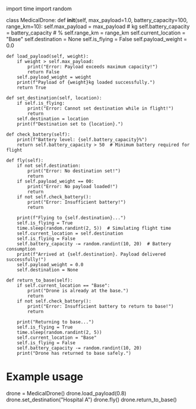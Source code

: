 import time
import random 

class MedicalDrone:
    def __init__(self, max_payload=1.0, battery_capacity=100, range_km=10):
        self.max_payload = max_payload  # kg
        self.battery_capacity = battery_capacity  # %
        self.range_km = range_km
        self.current_location = "Base"
        self.destination = None
        self.is_flying = False
        self.payload_weight = 0.0

    def load_payload(self, weight):
        if weight > self.max_payload:
            print("Error: Payload exceeds maximum capacity!")
            return False
        self.payload_weight = weight
        print(f"Payload of {weight}kg loaded successfully.")
        return True

    def set_destination(self, location):
        if self.is_flying:
            print("Error: Cannot set destination while in flight!")
            return
        self.destination = location
        print(f"Destination set to {location}.")

    def check_battery(self):
        print(f"Battery level: {self.battery_capacity}%")
        return self.battery_capacity > 50  # Minimum battery required for flight

    def fly(self):
        if not self.destination:
            print("Error: No destination set!")
            return
        if self.payload_weight == 00:
            print("Error: No payload loaded!")
            return
        if not self.check_battery():
            print("Error: Insufficient battery!")
            return

        print(f"Flying to {self.destination}...")
        self.is_flying = True
        time.sleep(random.randint(2, 5))  # Simulating flight time
        self.current_location = self.destination
        self.is_flying = False
        self.battery_capacity -= random.randint(10, 20)  # Battery consumption
        print(f"Arrived at {self.destination}. Payload delivered successfully!")
        self.payload_weight = 0.0
        self.destination = None

    def return_to_base(self):
        if self.current_location == "Base":
            print("Drone is already at the base.")
            return
        if not self.check_battery():
            print("Error: Insufficient battery to return to base!")
            return

        print("Returning to base...")
        self.is_flying = True
        time.sleep(random.randint(2, 5))
        self.current_location = "Base"
        self.is_flying = False
        self.battery_capacity -= random.randint(10, 20)
        print("Drone has returned to base safely.")

# Example usage
drone = MedicalDrone()
drone.load_payload(0.8)
drone.set_destination("Hospital A")
drone.fly()
drone.return_to_base()
